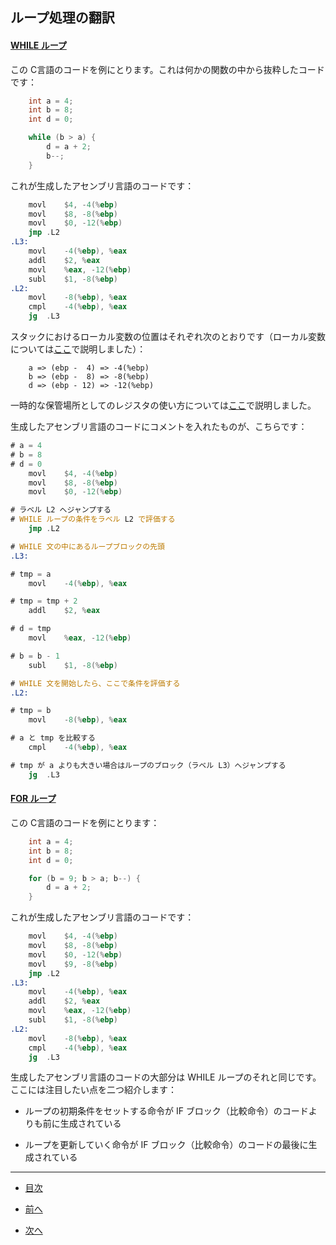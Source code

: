 ## ループ処理の翻訳

#### <u>WHILE ループ</u>

この C言語のコードを例にとります。これは何かの関数の中から抜粋したコードです：

```C
	int a = 4;
	int b = 8;
	int d = 0;

	while (b > a) {
		d = a + 2;
		b--;
	}
```

これが生成したアセンブリ言語のコードです：

```asm
	movl	$4, -4(%ebp)
	movl	$8, -8(%ebp)
	movl	$0, -12(%ebp)
	jmp	.L2
.L3:
	movl	-4(%ebp), %eax
	addl	$2, %eax
	movl	%eax, -12(%ebp)
	subl	$1, -8(%ebp)
.L2:
	movl	-8(%ebp), %eax
	cmpl	-4(%ebp), %eax
	jg	.L3
```

スタックにおけるローカル変数の位置はそれぞれ次のとおりです（ローカル変数については[ここ](/ch03-01-stack-and-local-variables.md)で説明しました）：

```
    a => (ebp -  4) => -4(%ebp)
    b => (ebp -  8) => -8(%ebp)
    d => (ebp - 12) => -12(%ebp)
```

一時的な保管場所としてのレジスタの使い方については[ここ](/ch04-01-translation-of-arithmetic-operations.md#tempVaribaleUsage)で説明しました。

生成したアセンブリ言語のコードにコメントを入れたものが、こちらです：


```asm
# a = 4
# b = 8
# d = 0
	movl	$4, -4(%ebp)
	movl	$8, -8(%ebp)
	movl	$0, -12(%ebp)

# ラベル L2 へジャンプする
# WHILE ループの条件をラベル L2 で評価する
	jmp	.L2

# WHILE 文の中にあるループブロックの先頭
.L3:

# tmp = a
	movl	-4(%ebp), %eax

# tmp = tmp + 2
	addl	$2, %eax

# d = tmp
	movl	%eax, -12(%ebp)

# b = b - 1
	subl	$1, -8(%ebp)

# WHILE 文を開始したら、ここで条件を評価する
.L2:

# tmp = b
	movl	-8(%ebp), %eax

# a と tmp を比較する
	cmpl	-4(%ebp), %eax

# tmp が a よりも大きい場合はループのブロック（ラベル L3）へジャンプする
	jg	.L3
```

#### <u>FOR ループ</u>

この C言語のコードを例にとります：

```C
	int a = 4;
	int b = 8;
	int d = 0;

	for (b = 9; b > a; b--) {
		d = a + 2;
	}
```

これが生成したアセンブリ言語のコードです：

```asm
	movl	$4, -4(%ebp)
	movl	$8, -8(%ebp)
	movl	$0, -12(%ebp)
	movl	$9, -8(%ebp)
	jmp	.L2
.L3:
	movl	-4(%ebp), %eax
	addl	$2, %eax
	movl	%eax, -12(%ebp)
	subl	$1, -8(%ebp)
.L2:
	movl	-8(%ebp), %eax
	cmpl	-4(%ebp), %eax
	jg	.L3
```

生成したアセンブリ言語のコードの大部分は WHILE ループのそれと同じです。
ここには注目したい点を二つ紹介します：

* ループの初期条件をセットする命令が IF ブロック（比較命令）のコードよりも前に生成されている

* ループを更新していく命令が IF ブロック（比較命令）のコードの最後に生成されている

---

* [目次](/SUMMARY.md#C言語インターナル)

* [前へ](/ch06-01-translation-of-branch-statement.md)

* [次へ](/ch08-01-pointer-dereferencing.md)
